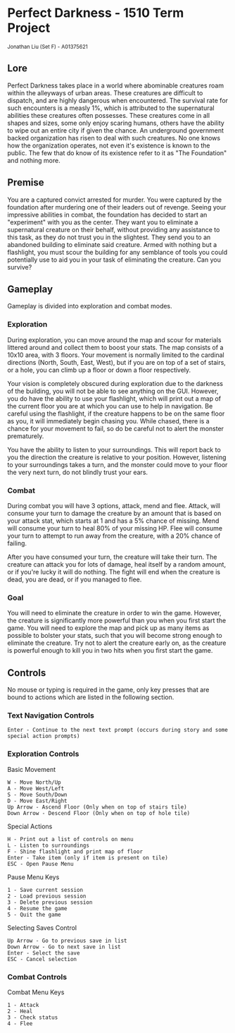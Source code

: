 # Perfect Darkness - 1510 Term Project
<sup>Jonathan Liu (Set F) - A01375621</sup>

## Lore

Perfect Darkness takes place in a world where abominable creatures roam within the alleyways of urban areas. These 
creatures are difficult to dispatch, and are highly dangerous when encountered. The survival rate for such 
encounters is a measly 1%, which is attributed to the supernatural abilities these creatures often possesses. These 
creatures come in all shapes and sizes, some only enjoy scaring humans, others have the ability to wipe out an entire 
city if given the chance. An underground government backed organization has risen to deal with such creatures. No one 
knows how the organization operates, not even it's existence is known to the public. The few that do know of its 
existence refer to it as "The Foundation" and nothing more.

## Premise

You are a captured convict arrested for murder. You were captured by the foundation after murdering one of their 
leaders out of revenge. Seeing your impressive abilities in combat, the foundation has decided to start an 
"experiment" with you as the center. They want you to eliminate a supernatural creature on their behalf, 
without providing any assistance to this task, as they do not trust you in the slightest. They send you to an abandoned 
building to eliminate said creature. Armed with nothing but a flashlight, you must scour the building for any 
semblance of tools you could potentially use to aid you in your task of eliminating the creature. Can you survive?

## Gameplay

Gameplay is divided into exploration and combat modes. 

### Exploration

During exploration, you can move around the map and scour for materials littered around and collect them to boost your 
stats. The map consists of a 10x10 area, with 3 floors. Your movement is normally limited to the cardinal directions 
(North, South, East, West), but if you are on top of a set of stairs, or a hole, you can climb up a floor or down a 
floor respectively. 

Your vision is completely obscured during exploration due to the darkness of the building, you will 
not be able to see anything on the GUI. However, you do have the ability to use your flashlight, which will print 
out a map of the current floor you are at which you can use to help in navigation. Be careful using the flashlight, 
if the creature happens to be on the same floor as you, it will immediately begin chasing you. While chased, there 
is a chance for your movement to fail, so do be careful not to alert the monster prematurely.

You have the ability to listen to your surroundings. This will report back to you the direction the creature is 
relative to your position. However, listening to your surroundings takes a turn, and the monster could move to your 
floor the very next turn, do not blindly trust your ears.

### Combat

During combat you will have 3 options, attack, mend and flee. Attack, will consume your turn to damage the creature 
by an amount that is based on your attack stat, which starts at 1 and has a 5% chance of missing. Mend will consume 
your turn to heal 80% of your missing HP. Flee will consume your turn to attempt to run away from the creature, with a 
20% chance of failing.

After you have consumed your turn, the creature will take their turn. The creature can attack you for lots of damage,
heal itself by a random amount, or if you're lucky it will do nothing. The fight will end when the creature is dead, 
you are dead, or if you managed to flee.

### Goal

You will need to eliminate the creature in order to win the game. However, the creature is significantly more 
powerful than you when you first start the game. You will need to explore the map and pick up as many items as 
possible to bolster your stats, such that you will become strong enough to eliminate the creature. Try not to alert the 
creature early on, as the creature is powerful enough to kill you in two hits when you first start the game.

## Controls

No mouse or typing is required in the game, only key presses that are bound to actions which are listed in the 
following section.

### Text Navigation Controls
```angular2html
Enter - Continue to the next text prompt (occurs during story and some special action prompts)
```

### Exploration Controls

Basic Movement
```angular2html
W - Move North/Up
A - Move West/Left
S - Move South/Down
D - Move East/Right
Up Arrow - Ascend Floor (Only when on top of stairs tile)
Down Arrow - Descend Floor (Only when on top of hole tile)
```

Special Actions
```angular2html
H - Print out a list of controls on menu
L - Listen to surroundings
F - Shine flashlight and print map of floor
Enter - Take item (only if item is present on tile)
ESC - Open Pause Menu
```

Pause Menu Keys
```angular2html
1 - Save current session
2 - Load previous session
3 - Delete previous session
4 - Resume the game
5 - Quit the game
```

Selecting Saves Control
```angular2html
Up Arrow - Go to previous save in list
Down Arrow - Go to next save in list
Enter - Select the save
ESC - Cancel selection
```

### Combat Controls

Combat Menu Keys
```angular2html
1 - Attack
2 - Heal
3 - Check status
4 - Flee
```
